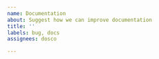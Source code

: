 ```yaml
---
name: Documentation
about: Suggest how we can improve documentation
title: ''
labels: bug, docs
assignees: dosco

---
```


<!-- If you think the Super Graph documentation falls short https://supergraph.dev/guide.html please suggest ways we can improve it. -->

<!-- explain it here. -->
